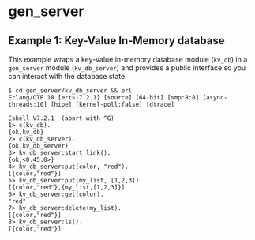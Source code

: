 # gen_server

## Example 1: Key-Value In-Memory database

This example wraps a key-value in-memory database module (`kv_db`) in a `gen_server` module (`kv_db_server`) and provides a public interface so you can interact with the database state.

```
$ cd gen_server/kv_db_server && erl
Erlang/OTP 18 [erts-7.2.1] [source] [64-bit] [smp:8:8] [async-threads:10] [hipe] [kernel-poll:false] [dtrace]

Eshell V7.2.1  (abort with ^G)
1> c(kv_db).
{ok,kv_db}
2> c(kv_db_server).
{ok,kv_db_server}
3> kv_db_server:start_link().
{ok,<0.45.0>}
4> kv_db_server:put(color, "red").
[{color,"red"}]
5> kv_db_server:put(my_list, [1,2,3]).
[{color,"red"},{my_list,[1,2,3]}]
6> kv_db_server:get(color).
"red"
7> kv_db_server:delete(my_list).
[{color,"red"}]
8> kv_db_server:ls().
[{color,"red"}]
```
